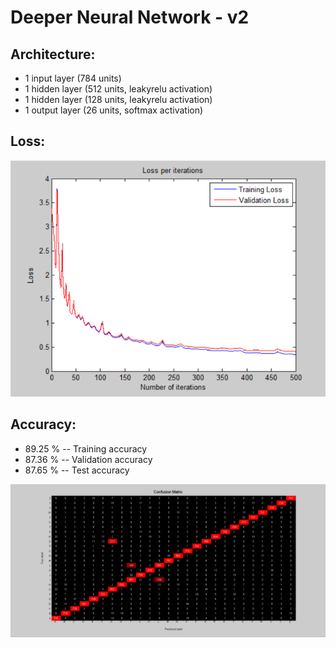 # Deeper Neural Network - v2

## Architecture:

- 1 input layer (784 units)
- 1 hidden layer (512 units, leakyrelu activation)
- 1 hidden layer (128 units, leakyrelu activation)
- 1 output layer (26 units, softmax activation)

## Loss:

![image](Visualizations/Loss_per_iterations.png)

## Accuracy:

- 89.25 % -- Training accuracy
- 87.36 % -- Validation accuracy
- 87.65 % -- Test accuracy

![image](Visualizations/Confusion_Matrix.png)
